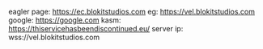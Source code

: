 eagler page: https://ec.blokitstudios.com
eg: https://vel.blokitstudios.com
google: https://google.com
kasm: https://thiservicehasbeendiscontinued.eu/
server ip: wss://vel.blokitstudios.com
